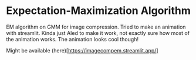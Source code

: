 # Expectation-Maximization Algorithm
EM algorithm on GMM for image compression. Tried to make an animation with streamlit. Kinda just AIed to make it work, not exactly sure how most of the animation works. The animation looks cool though!

Might be available (here)[https://imagecompem.streamlit.app/]
